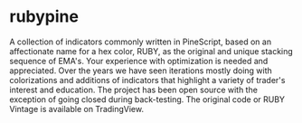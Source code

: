 # rubypine
A collection of indicators commonly written in PineScript, based on an affectionate name for a hex color, RUBY, as the original and unique stacking sequence of EMA's.
Your experience with optimization is needed and appreciated.
Over the years we have seen iterations mostly doing with colorizations and additions of indicators that highlight a variety of trader's interest and education.
The project has been open source with the exception of going closed during back-testing.
The original code or RUBY Vintage is available on TradingView.

